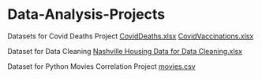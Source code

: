 # Data-Analysis-Projects
Datasets for Covid Deaths Project
[CovidDeaths.xlsx](https://github.com/sumeyyeozel/Data-Analysis-Projects/files/9415106/CovidDeaths.xlsx)
[CovidVaccinations.xlsx](https://github.com/sumeyyeozel/Data-Analysis-Projects/files/9415107/CovidVaccinations.xlsx)

Dataset for Data Cleaning
[Nashville Housing Data for Data Cleaning.xlsx](https://github.com/sumeyyeozel/Data-Analysis-Projects/files/9415115/Nashville.Housing.Data.for.Data.Cleaning.xlsx)

Dataset for Python Movies Correlation Project
[movies.csv](https://github.com/sumeyyeozel/Data-Analysis-Projects/files/9415141/movies.csv)
